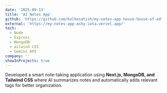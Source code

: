 ```yaml
---
date: '2025-09-13'
title: 'AI Notes App'
github: 'https://github.com/kolhesatish/my-notes-app-house-house-of-edtech'
external: 'https://my-notes-app-ashy-iota.vercel.app/'
tech:
  - Node
  - Express
  - MongoDB
  - ailwind CSS
  - Gemini API
company: ''
showInProjects: true
---
```


Developed a smart note-taking application using **Next.js, MongoDB, and Tailwind CSS** where AI summarizes notes and automatically adds relevant tags for better organization.
